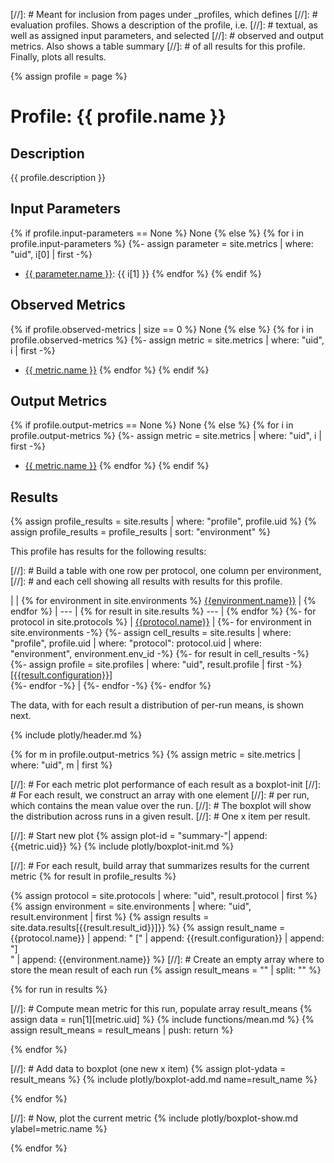 [//]: # Meant for inclusion from pages under \_profiles, which defines
[//]: # evaluation profiles. Shows a description of the profile, i.e.
[//]: # textual, as well as assigned input parameters, and selected
[//]: # observed and output metrics. Also shows a table summary
[//]: # of all results for this profile. Finally, plots all results.

{% assign profile = page %}

# Profile: {{ profile.name }}

## Description
{{ profile.description }}

## Input Parameters

{% if profile.input-parameters == None %}
None
{% else %}
{% for i in profile.input-parameters %}
{%- assign parameter = site.metrics | where: "uid", i[0] | first -%}
* [{{ parameter.name }}](/metrics/{{i[0]}}): {{ i[1] }}
{% endfor %}
{% endif %}

## Observed Metrics

{% if profile.observed-metrics | size == 0 %}
None
{% else %}
{% for i in profile.observed-metrics %}
{%- assign metric = site.metrics | where: "uid", i | first -%}
* [{{ metric.name }}](/metrics/{{i}})
{% endfor %}
{% endif %}

## Output Metrics

{% if profile.output-metrics == None %}
None
{% else %}
{% for i in profile.output-metrics %}
{%- assign metric = site.metrics | where: "uid", i | first -%}
* [{{ metric.name }}](/metrics/{{i}})
{% endfor %}
{% endif %}

## Results

{% assign profile_results = site.results | where: "profile", profile.uid %}
{% assign profile_results = profile_results | sort: "environment" %}

This profile has results for the following results:

[//]: # Build a table with one row per protocol, one column per environment,
[//]: # and each cell showing all results with results for this profile.

|  | {% for environment in site.environments %} [{{environment.name}}](/environments/{{environment.env_id}}) | {% endfor %}
| --- | {% for result in site.results %} --- | {% endfor %}
{%- for protocol in site.protocols %}
| [{{protocol.name}}](/protocols/{{protocol.uid}}) |
{%- for environment in site.environments -%}
{%- assign cell_results = site.results | where: "profile", profile.uid | where: "protocol": protocol.uid | where: "environment", environment.env_id -%}
{%- for result in cell_results -%}
{%- assign profile = site.profiles | where: "uid", result.profile | first -%}
[[{{result.configuration}}]](/results/{{result.result_id}})<br />
{%- endfor -%}
 |
{%- endfor -%}
{%- endfor %}

The data, with for each result a distribution of per-run means, is shown next.

{% include plotly/header.md %}

{% for m in profile.output-metrics %}
{% assign metric = site.metrics | where: "uid", m | first %}

[//]: # For each metric plot performance of each result as a boxplot-init
[//]: # For each result, we construct an array with one element
[//]: # per run, which contains the mean value over the run.
[//]: # The boxplot will show the distribution across runs in a given result.
[//]: # One x item per result.

[//]: # Start new plot
{% assign plot-id = "summary-"| append: {{metric.uid}} %}
{% include plotly/boxplot-init.md %}

[//]: # For each result, build array that summarizes results for the current metric
{% for result in profile_results %}

{% assign protocol = site.protocols | where: "uid", result.protocol | first %}
{% assign environment = site.environments | where: "uid", result.environment | first %}
{% assign results = site.data.results[{{result.result_id}}]}} %}
{% assign result_name = {{protocol.name}} | append: " [" | append: {{result.configuration}} | append: "]<br />" | append: {{environment.name}}  %}
[//]: # Create an empty array where to store the mean result of each run
{% assign result_means = "" | split: "" %}

{% for run in results %}

[//]: # Compute mean metric for this run, populate array result_means
{% assign data = run[1][metric.uid] %}
{% include functions/mean.md %}
{% assign result_means = result_means | push: return %}

{% endfor %}

[//]: # Add data to boxplot (one new x item)
{% assign plot-ydata = result_means %}
{% include plotly/boxplot-add.md name=result_name %}

{% endfor %}

[//]: # Now, plot the current metric
{% include plotly/boxplot-show.md ylabel=metric.name %}

{% endfor %}
